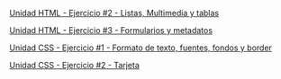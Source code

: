 [Unidad HTML - Ejercicio #2 - Listas, Multimedia y tablas](actividad2.html)

[Unidad HTML - Ejercicio #3 - Formularios y metadatos](actividad3.html)

[Unidad CSS - Ejercicio #1 - Formato de texto, fuentes, fondos y border](actividad4.html)

[Unidad CSS - Ejercicio #2 - Tarjeta](tarjeta.html)
